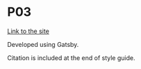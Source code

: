 # P03

[Link to the site](https://pdelfan.github.io)

Developed using Gatsby. 

Citation is included at the end of style guide.